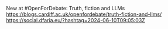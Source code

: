 New at #OpenForDebate: Truth, fiction and LLMs https://blogs.cardiff.ac.uk/openfordebate/truth-fiction-and-llms/ https://social.dfaria.eu/?hashtag=2024-06-10T09:05:03Z